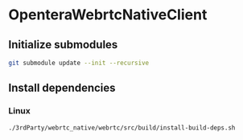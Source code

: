 # OpenteraWebrtcNativeClient

## Initialize submodules
```bash
git submodule update --init --recursive
```

## Install dependencies
### Linux
```bash
./3rdParty/webrtc_native/webrtc/src/build/install-build-deps.sh
```
